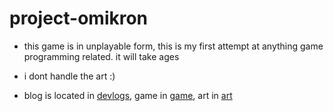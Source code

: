 # project-omikron

- this game is in unplayable form, this is my first attempt at anything game 
  programming related. it will take ages

- i dont handle the art :)

- blog is located in [devlogs](devlogs), game in [game](game), art in <a target="_blank" href="https://project-omikron.chazzox.uk/art/">art</art>

